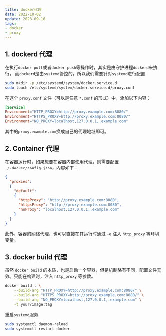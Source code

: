 ```yaml
---
title: docker代理
date: 2022-10-02
update: 2023-09-16
tags: 
- docker
- proxy
---
```


## 1. dockerd 代理  

在执行`docker pull`或者`docker push`等操作时，其实是由守护进程`dockerd`来执行，
而`dockerd`是由`systemd`管控的，所以我们需要针对`systemd`进行配置

``` bash
sudo mkdir -p /etc/systemd/system/docker.service.d
sudo touch /etc/systemd/system/docker.service.d/proxy.conf
```

在这个 `proxy.conf` 文件（可以是任意 `*.conf` 的形式）中，添加以下内容：

``` conf
[Service]
Environment="HTTP_PROXY=http://proxy.example.com:8080/"
Environment="HTTPS_PROXY=http://proxy.example.com:8080/"
Environment="NO_PROXY=localhost,127.0.0.1,.example.com"
```

其中的`proxy.example.com`换成自己的代理地址即可。

## 2. Container 代理

在容器运行时，如果想要在容器内部使用代理，则需要配置`~/.docker/config.json`，内容如下：

``` json
{
  "proxies":
  {
    "default":
    {
      "httpProxy": "http://proxy.example.com:8080",
      "httpsProxy": "http://proxy.example.com:8080",
      "noProxy": "localhost,127.0.0.1,.example.com"
    }
  }
}
```

此外，容器的网络代理，也可以直接在其运行时通过 `-e` 注入 `http_proxy` 等环境变量。

## 3. docker build 代理

虽然 `docker build` 的本质，也是启动一个容器，但是机制略有不同，配置文件无效。只能在构建时，注入 `http_proxy` 等参数。

``` bash
docker build . \
    --build-arg "HTTP_PROXY=http://proxy.example.com:8080/" \
    --build-arg "HTTPS_PROXY=http://proxy.example.com:8080/" \
    --build-arg "NO_PROXY=localhost,127.0.0.1,.example.com" \
    -t your/image:tag
```

重启`systemd`服务

``` bash
sudo systemctl daemon-reload
sudo systemctl restart docker
```

